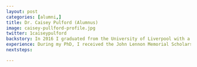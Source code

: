 ```yaml
---
layout: post
categories: [alumni,]
title: Dr. Caisey Pulford (Alumnus)
image: caisey-pullford-profile.jpg
twitter: 1caiseypulford
backstory: In 2016 I graduated from the University of Liverpool with a first class honours degree in Tropical Disease Biology. My honours project focused on Salmonella prevalence in a collection of venomous snakes and lead to me obtaining the Tropical Disease Biologist of the Year award at graduation. I then received a Wellcome Trust-funded summer internship at the Hinton lab which allowed me to continue this work by using genomic methods to investigate Salmonella diversity in this unusual host. I accepted a PhD in Biological sciences in 2016 funded by the University of Liverpool.
experience: During my PhD, I received the John Lennon Memorial Scholarship for significant contributions towards global health to support my research and was awarded the NOVA prize for significant early contributions in the field of biological sciences.
nextsteps: 

---
```

